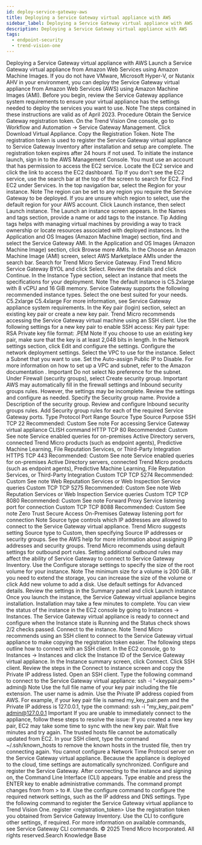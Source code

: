 ```yaml
---
id: deploy-service-gateway-aws
title: Deploying a Service Gateway virtual appliance with AWS
sidebar_label: Deploying a Service Gateway virtual appliance with AWS
description: Deploying a Service Gateway virtual appliance with AWS
tags:
  - endpoint-security
  - trend-vision-one
---
```


 Deploying a Service Gateway virtual appliance with AWS Launch a Service Gateway virtual appliance from Amazon Web Services using Amazon Machine Images. If you do not have VMware, Microsoft Hyper-V, or Nutanix AHV in your environment, you can deploy the Service Gateway virtual appliance from Amazon Web Services (AWS) using Amazon Machine Images (AMI). Before you begin, review the Service Gateway appliance system requirements to ensure your virtual appliance has the settings needed to deploy the services you want to use. Note The steps contained in these instructions are valid as of April 2023. Procedure Obtain the Service Gateway registration token. On the Trend Vision One console, go to Workflow and Automation → Service Gateway Management. Click Download Virtual Appliance. Copy the Registration Token. Note The registration token is used to register the Service Gateway virtual appliance to Service Gateway Inventory after installation and setup are complete. The registration token expires after 24 hours if not used. To initiate the instance launch, sign in to the AWS Management Console. You must use an account that has permission to access the EC2 service. Locate the EC2 service and click the link to access the EC2 dashboard. Tip If you don't see the EC2 service, use the search bar at the top of the screen to search for EC2. Find EC2 under Services. In the top navigation bar, select the Region for your instance. Note The region can be set to any region you require the Service Gateway to be deployed. If you are unsure which region to select, use the default region for your AWS account. Click Launch instance, then select Launch instance. The Launch an instance screen appears. In the Names and tags section, provide a name or add tags to the instance. Tip Adding tags helps with managing virtual machines by providing a way to track ownership or locate resources associated with deployed instances. In the Application and OS Images (Amazon Machine Image) section, find and select the Service Gateway AMI. In the Application and OS Images (Amazon Machine Image) section, click Browse more AMIs. In the Choose an Amazon Machine Image (AMI) screen, select AWS Marketplace AMIs under the search bar. Search for Trend Micro Service Gateway. Find Trend Micro Service Gateway BYOL and click Select. Review the details and click Continue. In the Instance Type section, select an instance that meets the specifications for your deployment. Note The default instance is C5.2xlarge with 8 vCPU and 16 GiB memory. Service Gateway supports the following recommended instance types. Select the one best suited for your needs. C5.2xlarge C5.4xlarge For more information, see Service Gateway appliance system requirements. In the Key pair (login) section, select an existing key pair or create a new key pair. Trend Micro recommends accessing the Service Gateway virtual machine using an SSH client. Use the following settings for a new key pair to enable SSH access: Key pair type: RSA Private key file format: .PEM Note If you choose to use an existing key pair, make sure that the key is at least 2,048 bits in length. In the Network settings section, click Edit and configure the settings. Configure the network deployment settings. Select the VPC to use for the instance. Select a Subnet that you want to use. Set the Auto-assign Public IP to Disable. For more information on how to set up a VPC and subnet, refer to the Amazon documentation . Important Do not select No preference for the subnet. Under Firewall (security groups), select Create security group. Important AWS may automatically fill in the firewall settings and Inbound security groups rules. However, the settings may be incomplete. Review the settings and configure as needed. Specify the Security group name. Provide a Description of the security group. Review and configure Inbound security groups rules. Add Security group rules for each of the required Service Gateway ports. Type Protocol Port Range Source Type Source Purpose SSH TCP 22 Recommended: Custom See note For accessing Service Gateway virtual appliance CLISH command HTTP TCP 80 Recommended: Custom See note Service enabled queries for on-premises Active Directory servers, connected Trend Micro products (such as endpoint agents), Predictive Machine Learning, File Reputation Services, or Third-Party Integration HTTPS TCP 443 Recommended: Custom See note Service enabled queries for on-premises Active Directory servers, connected Trend Micro products (such as endpoint agents), Predictive Machine Learning, File Reputation Services, or Third-Party Integration Custom TCP TCP 5274 Recommended: Custom See note Web Reputation Services or Web Inspection Service queries Custom TCP TCP 5275 Recommended: Custom See note Web Reputation Services or Web Inspection Service queries Custom TCP TCP 8080 Recommended: Custom See note Forward Proxy Service listening port for connection Custom TCP TCP 8088 Recommended: Custom See note Zero Trust Secure Access On-Premises Gateway listening port for connection Note Source type controls which IP addresses are allowed to connect to the Service Gateway virtual appliance. Trend Micro suggests setting Source type to Custom, then specifying Source IP addresses or security groups. See the AWS help for more information about assigning IP addresses and security groups. Trend Micro recommends using default settings for outbound port rules. Setting additional outbound rules may affect the ability of Service Gateway to connect to Service Gateway Inventory. Use the Configure storage settings to specify the size of the root volume for your instance. Note The minimum size for a volume is 200 GiB. If you need to extend the storage, you can increase the size of the volume or click Add new volume to add a disk. Use default settings for Advanced details. Review the settings in the Summary panel and click Launch instance Once you launch the instance, the Service Gateway virtual appliance begins installation. Installation may take a few minutes to complete. You can view the status of the instance in the EC2 console by going to Instances → Instances. The Service Gateway virtual appliance is ready to connect and configure when the Instance state is Running and the Status check shows 2/2 checks passed. Connect to the instance. Note Trend Micro recommends using an SSH client to connect to the Service Gateway virtual appliance to make copying the registration token easier. The following steps outline how to connect with an SSH client. In the EC2 console, go to Instances → Instances and click the Instance ID of the Service Gateway virtual appliance. In the Instance summary screen, click Connect. Click SSH client. Review the steps in the Connect to instance screen and copy the Private IP address listed. Open an SSH client. Type the following command to connect to the Service Gateway virtual appliance: ssh -i "<keypair.pem>" admin@<IPaddress> Note Use the full file name of your key pair including the file extension. The user name is admin. Use the Private IP address copied from AWS. For example, if your key pair file is named my_key_pair.pem and the Private IP address is 127.0.0.1, type the command: ssh -i "my_key_pair.pem" admin@127.0.0.1 Important If you are unable to immediately connect to the appliance, follow these steps to resolve the issue: If you created a new key pair, EC2 may take some time to sync with the new key pair. Wait five minutes and try again. The trusted hosts file cannot be automatically updated from EC2. In your SSH client, type the command ~/.ssh/known_hosts to remove the known hosts in the trusted file, then try connecting again. You cannot configure a Network Time Protocol server on the Service Gateway virtual appliance. Because the appliance is deployed to the cloud, time settings are automatically synchronized. Configure and register the Service Gateway. After connecting to the instance and signing on, the Command Line Interface (CLI) appears. Type enable and press the ENTER key to enable administrative commands. The command prompt changes from from > to #. Use the configure command to configure the required network settings, such as the IP address and DNS settings. Type the following command to register the Service Gateway virtual appliance to Trend Vision One. register <registration_token> Use the registration token you obtained from Service Gateway Inventory. Use the CLI to configure other settings, if required. For more information on available commands, see Service Gateway CLI commands. © 2025 Trend Micro Incorporated. All rights reserved.Search Knowledge Base